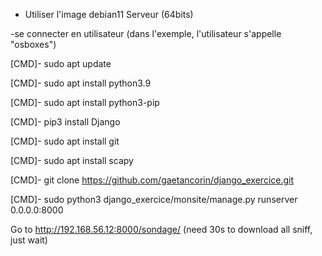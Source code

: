 - Utiliser l'image debian11 Serveur (64bits)

-se connecter en utilisateur (dans l'exemple, l'utilisateur s'appelle "osboxes")

[CMD]- sudo apt update

[CMD]- sudo apt install python3.9

[CMD]- sudo apt install python3-pip

[CMD]- pip3 install Django

[CMD]- sudo apt install git

[CMD]- sudo apt install scapy

[CMD]- git clone https://github.com/gaetancorin/django_exercice.git

[CMD]- sudo python3 django_exercice/monsite/manage.py runserver 0.0.0.0:8000

Go to http://192.168.56.12:8000/sondage/ (need 30s to download all sniff, just wait)